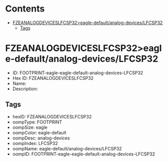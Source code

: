 



Contents
========

* [FZEANALOGDEVICESLFCSP32>eagle-default/analog-devices/LFCSP32](#fzeanalogdeviceslfcsp32eagle-defaultanalog-deviceslfcsp32)
	* [Tags](#tags)

# FZEANALOGDEVICESLFCSP32>eagle-default/analog-devices/LFCSP32

- ID: FOOTPRINT-eagle-eagle-default-analog-devices-LFCSP32
- Hex ID: FZEANALOGDEVICESLFCSP32
- Name: 
- Description: 

## Tags

- hexID: FZEANALOGDEVICESLFCSP32
- oompType: FOOTPRINT
- oompSize: eagle
- oompColor: eagle-default
- oompDesc: analog-devices
- oompIndex: LFCSP32
- oompName: eagle-default/analog-devices/LFCSP32
- oompID: FOOTPRINT-eagle-eagle-default-analog-devices-LFCSP32
